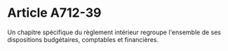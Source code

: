 # Article A712-39

Un chapitre spécifique du règlement intérieur regroupe l'ensemble de ses dispositions budgétaires, comptables et financières.
